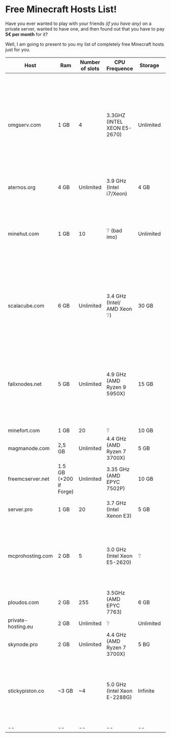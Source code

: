 # Free Minecraft Hosts List!

Have you ever wanted to play with your friends *(if you have any)* on a private server, wanted to have one, and then found out that you have to pay **5€ per month** for it?

 Well, I am going to present to you my list of completely free Minecraft hosts just for you.

| Host | Ram | Number of slots | CPU Frequence | Storage | Location | Link | No Registering | Notes
|--|--|--|--|--|--|--|--|--|
 omgserv.com | 1 GB | 4 | 3.3GHZ (INTEL XEON E5-2670) | Unlimited | France :fr: / USA :us: | [🌐](https://www.omgserv.com/en/hosting/minecraft-server/free/) |❌| ❌   Custom IP address, Dedicated IP (port 25565), Modded servers allowed, Scheduled backups, Scheduled tasks, MySQL database, Technical support.
|aternos.org|4 GB|Unlimited|3.9 GHz (Intel i7/Xeon)|4 GB|Germany❔ :de:|[🌐](https://aternos.org/go/)|❌|Queue system|
|minehut.com|1 GB|10|❔ (bad imo)|Unlimited|USA :us:|[🌐](https://minehut.com/)|❌|Gamemodes like Box, Gens, Skyblock etc. Play on Java or Bedrock. Friend controls and IP protection|
|scalacube.com|6 GB|Unlimited|3.4 GHz (Intel/ AMD Xeon ❔)|30 GB|Canada :canada: / France :fr: / United Kingdom :uk: / Australia :australia: / Singapore :singapore:|[🌐](https://scalacube.com/hosting/server/minecraft/constructor/public)|❌|❌ Bad panel|
|falixnodes.net|5 GB|Unlimited|4.9 GHz (AMD Ryzen 9 5950X)|15 GB|Germany :de: / Finland :finland:|[🌐](https://falixnodes.net/)|❌|Custom IP address, Modded servers allowed, Scheduled backups, Scheduled tasks, MySQL database, Technical support.|
|minefort.com|1 GB|20|❔|10 GB|❔|[🌐](https://minefort.com/)|❌|--|
|magmanode.com|2,5 GB|Unlimited|4.4 GHz (AMD Ryzen 7 3700X)|5 GB|Germany :de:|[🌐](https://magmanode.com/order)|❔|--|
|freemcserver.net|1.5 GB (+200 if Forge)|Unlimited|3.35 GHz (AMD EPYC 7502P)|10 GB|USA :us: / Germany :de: / France :fr:|[🌐](https://freemcserver.net/)|❌|--|
|server.pro|1 GB|20|3.7 GHz (Intel Xenon E3)|5 GB|France :fr: / Canada :canada:|[🌐](https://server.pro/create)|❌|--|
|mcprohosting.com|2 GB|5|3.0 GHz (Intel Xeon E5-2620)|❔|[List](https://mcprohosting.com/billing/knowledgebase/106/Server-Locations-MCProHosting-Offers.html)|[🌐](https://mcprohosting.com/freebee)|❔|Currently out of stock on this item so orders for it have been suspended until more stock is available|
|ploudos.com|2 GB|255|3.5GHz (AMD EPYC 7763)|6 GB|1.  Germany :de:|[🌐](https://ploudos.com/server/)|❌|--|
|private-hosting.eu|2 GB|Unlimited|❔|Unlimited|❔|[🌐](https://private-hosting.eu/store/free-minecraft-server-hosting)|❌|--|
|skynode.pro|2 GB|Unlimited|4.4 GHz (AMD Ryzen 7 3700X)|5 BG|Germany :de:|[🌐](https://www.skynode.pro/free-hosting/minecraft)|❌|--|
|stickypiston.co|~3 GB|~4|5.0 GHz (Intel Xeon E-2288G)|Infinite|USA :us: / France :fr: / Australia :australia: / Singapore :singapore: / United Kingdom :uk:|[🌐](https://trial.stickypiston.co/minecraft/)|✅|Infinite Storage **UNDER FAIR USE**. Trial server available with a modpack (or MC map)|
|--|--|--|--|--|--|--|--|--|

